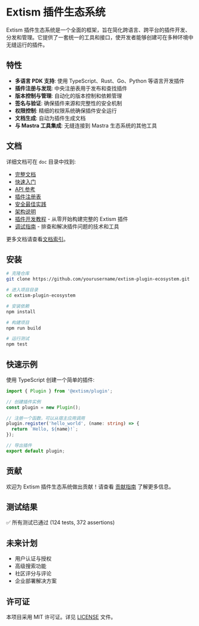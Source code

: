 # Extism 插件生态系统

Extism 插件生态系统是一个全面的框架，旨在简化跨语言、跨平台的插件开发、分发和管理。它提供了一套统一的工具和接口，使开发者能够创建可在多种环境中无缝运行的插件。

## 特性

- **多语言 PDK 支持**: 使用 TypeScript、Rust、Go、Python 等语言开发插件
- **插件注册与发现**: 中央注册表用于发布和查找插件
- **版本控制与管理**: 自动化的版本控制和依赖管理
- **签名与验证**: 确保插件来源和完整性的安全机制
- **权限控制**: 精细的权限系统确保插件安全运行
- **文档生成**: 自动为插件生成文档
- **与 Mastra 工具集成**: 无缝连接到 Mastra 生态系统的其他工具

## 文档

详细文档可在 `doc` 目录中找到:

- [完整文档](doc/documentation.md)
- [快速入门](doc/getting-started.md)
- [API 参考](doc/api-reference.md)
- [插件注册表](doc/extism-registry.md)
- [安全最佳实践](doc/security-best-practices.md)
- [架构说明](doc/architecture.md)
- [插件开发教程](doc/plugin-development-tutorial.md) - 从零开始构建完整的 Extism 插件
- [调试指南](doc/debugging-guide.md) - 排查和解决插件问题的技术和工具

更多文档请查看[文档索引](doc/README.md)。

## 安装

```bash
# 克隆仓库
git clone https://github.com/yourusername/extism-plugin-ecosystem.git

# 进入项目目录
cd extism-plugin-ecosystem

# 安装依赖
npm install

# 构建项目
npm run build

# 运行测试
npm test
```

## 快速示例

使用 TypeScript 创建一个简单的插件:

```typescript
import { Plugin } from '@extism/plugin';

// 创建插件实例
const plugin = new Plugin();

// 注册一个函数，可以从宿主应用调用
plugin.register('hello_world', (name: string) => {
  return `Hello, ${name}!`;
});

// 导出插件
export default plugin;
```

## 贡献

欢迎为 Extism 插件生态系统做出贡献！请查看 [贡献指南](doc/contributing.md) 了解更多信息。

## 测试结果

✅ 所有测试已通过 (124 tests, 372 assertions)

## 未来计划

- 用户认证与授权
- 高级搜索功能
- 社区评分与评论
- 企业部署解决方案

## 许可证

本项目采用 MIT 许可证。详见 [LICENSE](LICENSE) 文件。

